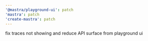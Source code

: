 ```yaml
---
'@mastra/playground-ui': patch
'mastra': patch
'create-mastra': patch
---
```


fix traces not showing and reduce API surface from playground ui
